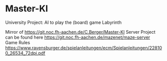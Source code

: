 # Master-KI
University Project: AI to play the (board) game Labyrinth 

Mirror of https://git.noc.fh-aachen.de/C.Berger/Master-KI
Server Project can be found here https://git.noc.fh-aachen.de/mazenet/maze-server
Game Rules https://www.ravensburger.de/spielanleitungen/ecm/Spielanleitungen/228100_26534_72dpi.pdf
